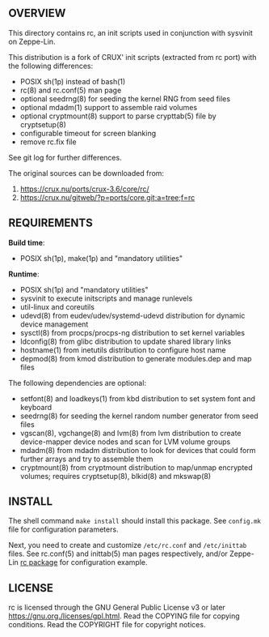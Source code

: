 OVERVIEW
--------
This directory contains rc, an init scripts used in conjunction with
sysvinit on Zeppe-Lin.

This distribution is a fork of CRUX' init scripts (extracted from rc
port) with the following differences:
- POSIX sh(1p) instead of bash(1)
- rc(8) and rc.conf(5) man page
- optional seedrng(8) for seeding the kernel RNG from seed files
- optional mdadm(1) support to assemble raid volumes
- optional cryptmount(8) support to parse crypttab(5) file by cryptsetup(8)
- configurable timeout for screen blanking
- remove rc.fix file

See git log for further differences.

The original sources can be downloaded from:
1. https://crux.nu/ports/crux-3.6/core/rc/
2. https://crux.nu/gitweb/?p=ports/core.git;a=tree;f=rc


REQUIREMENTS
------------
**Build time**:
- POSIX sh(1p), make(1p) and "mandatory utilities"

**Runtime**:
- POSIX sh(1p) and "mandatory utilities"
- sysvinit to execute initscripts and manage runlevels
- util-linux and coreutils
- udevd(8) from eudev/udev/systemd-udevd distribution for dynamic
  device management
- sysctl(8) from procps/procps-ng distribution to set kernel variables
- ldconfig(8) from glibc distribution to update shared library links
- hostname(1) from inetutils distribution to configure host name
- depmod(8) from kmod distribution to generate modules.dep and map
  files

The following dependencies are optional:

- setfont(8) and loadkeys(1) from kbd distribution to set system font
  and keyboard
- seedrng(8) for seeding the kernel random number generator from seed files
- vgscan(8), vgchange(8) and lvm(8) from lvm distribution to create
  device-mapper device nodes and scan for LVM volume groups
- mdadm(8) from mdadm distribution to look for devices that could form
  further arrays and try to assemble them
- cryptmount(8) from cryptmount distribution to map/unmap encrypted
  volumes; requires cryptsetup(8), blkid(8) and mkswap(8)


INSTALL
-------
The shell command `make install` should install this package.
See `config.mk` file for configuration parameters.

Next, you need to create and customize `/etc/rc.conf` and
`/etc/inittab` files.  See rc.conf(5) and inittab(5) man pages
respectively, and/or Zeppe-Lin [rc package][1] for configuration
example.

[1]: https://github.com/zeppe-lin/pkgsrc-core/tree/master/rc


LICENSE
-------
rc is licensed through the GNU General Public License v3 or later
<https://gnu.org./licenses/gpl.html>.
Read the COPYING file for copying conditions.
Read the COPYRIGHT file for copyright notices.
